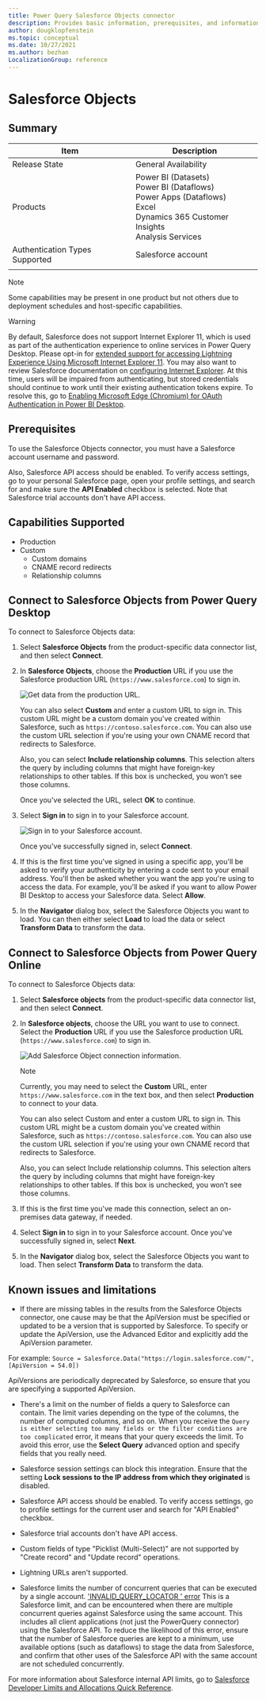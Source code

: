 ```yaml
---
title: Power Query Salesforce Objects connector
description: Provides basic information, prerequisites, and information on how to connect to your data, along with a list of known issues and limitations.
author: dougklopfenstein
ms.topic: conceptual
ms.date: 10/27/2021
ms.author: bezhan
LocalizationGroup: reference
---
```


# Salesforce Objects

## Summary

| Item | Description |
| ---- | ----------- |
| Release State | General Availability |
| Products | Power BI (Datasets)<br/>Power BI (Dataflows)<br/>Power Apps (Dataflows)<br/>Excel<br/>Dynamics 365 Customer Insights<br/>Analysis Services |
| Authentication Types Supported | Salesforce account |
| | |

>[!Note]
> Some capabilities may be present in one product but not others due to deployment schedules and host-specific capabilities.

>[!Warning]
> By default, Salesforce does not support Internet Explorer 11, which is used as part of the authentication experience to online services in Power Query Desktop. Please opt-in for [extended support for accessing Lightning Experience Using Microsoft Internet Explorer 11](https://help.salesforce.com/articleView?id=000333934&type=1&mode=1). You may also want to review Salesforce documentation on [configuring Internet Explorer](https://developer.salesforce.com/docs/atlas.en-us.salesforce_supported_browsers_cheatsheet.meta/salesforce_supported_browsers_cheatsheet/getstart_browser_ie.htm). At this time, users will be impaired from authenticating, but stored credentials should continue to work until their existing authentication tokens expire. To resolve this, go to [Enabling Microsoft Edge (Chromium) for OAuth Authentication in Power BI Desktop](../oauth-edge-chromium.md).

## Prerequisites

To use the Salesforce Objects connector, you must have a Salesforce account username and password.

Also, Salesforce API access should be enabled. To verify access settings, go to your personal Salesforce page, open your profile settings, and search for and make sure the **API Enabled** checkbox is selected. Note that Salesforce trial accounts don't have API access.

## Capabilities Supported

* Production
* Custom
  * Custom domains
  * CNAME record redirects
  * Relationship columns

## Connect to Salesforce Objects from Power Query Desktop

To connect to Salesforce Objects data:

1. Select **Salesforce Objects** from the product-specific data connector list, and then select **Connect**.

2. In **Salesforce Objects**, choose the **Production** URL if you use the Salesforce production URL (`https://www.salesforce.com`) to sign in.

   ![Get data from the production URL.](media/salesforce-objects/sf-objects-url.png)

   You can also select **Custom** and enter a custom URL to sign in. This custom URL might be a custom domain you've created within Salesforce, such as `https://contoso.salesforce.com`. You can also use the custom URL selection if you're using your own CNAME record that redirects to Salesforce.

   Also, you can select **Include relationship columns**. This selection alters the query by including columns that might have foreign-key relationships to other tables. If this box is unchecked, you won’t see those columns.

   Once you've selected the URL, select **OK** to continue.

3. Select **Sign in** to sign in to your Salesforce account.

   ![Sign in to your Salesforce account.](media/salesforce-objects/sf-objects-sign-in.png)

   Once you've successfully signed in, select **Connect**.

4. If this is the first time you've signed in using a specific app, you'll be asked to verify your authenticity by entering a code sent to your email address. You'll then be asked whether you want the app you're using to access the data. For example, you'll be asked if you want to allow Power BI Desktop to access your Salesforce data. Select **Allow**.

5. In the **Navigator** dialog box, select the Salesforce Objects you want to load. You can then either select **Load** to load the data or select **Transform Data** to transform the data.

## Connect to Salesforce Objects from Power Query Online

To connect to Salesforce Objects data:

1. Select **Salesforce objects** from the product-specific data connector list, and then select **Connect**.

2. In **Salesforce objects**, choose the URL you want to use to connect. Select the **Production** URL if you use the Salesforce production URL (`https://www.salesforce.com`) to sign in.

   ![Add Salesforce Object connection information.](media/salesforce-objects/sf-objects-url-online.png)

   >[!NOTE]
   >Currently, you may need to select the **Custom** URL, enter `https://www.salesforce.com` in the text box, and then select **Production** to connect to your data.

   You can also select Custom and enter a custom URL to sign in. This custom URL might be a custom domain you've created within Salesforce, such as `https://contoso.salesforce.com`. You can also use the custom URL selection if you're using your own CNAME record that redirects to Salesforce.

   Also, you can select Include relationship columns. This selection alters the query by including columns that might have foreign-key relationships to other tables. If this box is unchecked, you won’t see those columns.

3. If this is the first time you've made this connection, select an on-premises data gateway, if needed.

4. Select **Sign in** to sign in to your Salesforce account. Once you've successfully signed in, select **Next**.

5. In the **Navigator** dialog box, select the Salesforce Objects you want to load. Then select **Transform Data** to transform the data.

## Known issues and limitations

* If there are missing tables in the results from the Salesforce Objects connector, one cause may be that the ApiVersion must be specified or updated to be a version that is supported by Salesforce. To specify or update the ApiVersion, use the Advanced Editor and explicitly add the ApiVersion parameter.

For example: ```Source = Salesforce.Data("https://login.salesforce.com/", [ApiVersion = 54.0])```

ApiVersions are periodically deprecated by Salesforce, so ensure that you are specifying a supported ApiVersion.

* There's a limit on the number of fields a query to Salesforce can contain. The limit varies depending on the type of the columns, the number of computed columns, and so on. When you receive the `Query is either selecting too many fields or the filter conditions are too complicated` error, it means that your query exceeds the limit. To avoid this error, use the **Select Query** advanced option and specify fields that you really need.

* Salesforce session settings can block this integration. Ensure that the setting **Lock sessions to the IP address from which they originated** is disabled.

* Salesforce API access should be enabled. To verify access settings, go to profile settings for the current user and search for "API Enabled" checkbox.

* Salesforce trial accounts don't have API access.

* Custom fields of type "Picklist (Multi-Select)" are not supported by "Create record" and "Update record" operations.

* Lightning URLs aren't supported.

* Salesforce limits the number of concurrent queries that can be executed by a single account. ['INVALID_QUERY_LOCATOR ' error](https://help.salesforce.com/s/articleView?id=000323582&type=1) This is a Salesforce limit, and can be encountered when there are multiple concurrent queries against Salesforce using the same account. This includes all client applications (not just the PowerQuery connector) using the Salesforce API. To reduce the likelihood of this error, ensure that the number of Salesforce queries are kept to a minimum, use available options (such as dataflows) to stage the data from Salesforce, and confirm that other uses of the Salesforce API with the same account are not scheduled concurrently.

For more information about Salesforce internal API limits, go to [Salesforce Developer Limits and Allocations Quick Reference](https://developer.salesforce.com/docs/atlas.en-us.salesforce_app_limits_cheatsheet.meta/salesforce_app_limits_cheatsheet/salesforce_app_limits_platform_api.htm#!).

